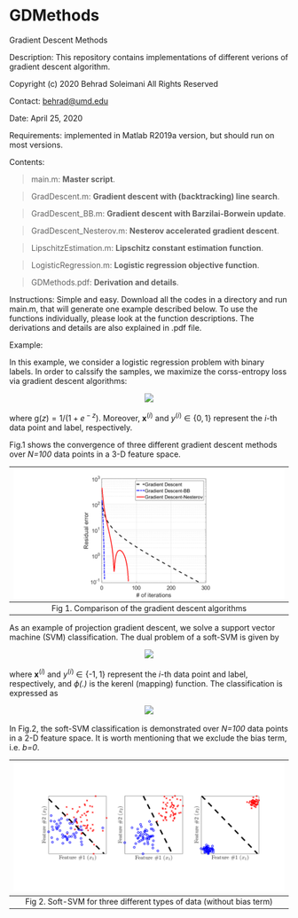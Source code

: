 # GDMethods
Gradient Descent Methods

Description: This repository contains implementations of different verions of gradient descent algorithm.

Copyright (c) 2020 Behrad Soleimani All Rights Reserved

Contact: behrad@umd.edu

Date: April 25, 2020

Requirements: implemented in Matlab R2019a version, but should run on most versions.

Contents: 
> main.m:       **Master script**. 

> GradDescent.m:       **Gradient descent with (backtracking) line search**.

> GradDescent_BB.m:  **Gradient descent with Barzilai-Borwein update**.

> GradDescent_Nesterov.m:  **Nesterov accelerated gradient descent**.

> LipschitzEstimation.m:  **Lipschitz constant estimation function**.

> LogisticRegression.m:  **Logistic regression objective function**.

> GDMethods.pdf: **Derivation and details**.

Instructions: Simple and easy. Download all the codes in a directory and run main.m, that will generate one example described below. To use the functions individually, please look at the function descriptions. The derivations and details are also explained in .pdf file.

Example:

In this example, we consider a logistic regression problem with binary labels. In order to calssify the samples, we maximize the corss-entropy loss via gradient descent algorithms:

<p align="center">
  <img src="https://user-images.githubusercontent.com/59627073/80921619-3df5cc00-8d45-11ea-9ae9-a354a4eb49e2.jpg">
</p>

where g(*z*) = 1/(1 + *e*<sup> − *z*</sup>). Moreover, **x**<sup>(*i*)</sup> and *y*<sup>(*i*)</sup> ∈ {0, 1} represent the *i*-th data point and label, respectively. 


Fig.1 shows the convergence of three different gradient descent methods over *N=100* data points in a 3-D feature space.

| ![](Figs/GD.png) | 
|:--:| 
| Fig 1. Comparison of the gradient descent algorithms|


As an example of projection gradient descent, we solve a support vector machine (SVM) classification. The dual problem of a soft-SVM is given by

<p align="center">
  <img src="https://user-images.githubusercontent.com/59627073/80931107-d318b500-8d85-11ea-8550-bbab1ececf77.jpg">
</p>

where **x**<sup>(*i*)</sup> and *y*<sup>(*i*)</sup> ∈ {-1, 1} represent the *i*-th data point and label, respectively, and *ϕ(.)* is the kerenl (mapping) function. The classification is expressed as

<p align="center">
  <img src="https://user-images.githubusercontent.com/59627073/80926450-61307380-8d65-11ea-9d3f-92e922e45765.jpg">
</p>

In Fig.2, the soft-SVM classification is demonstrated over *N=100* data points in a 2-D feature space. It is worth mentioning that we exclude the bias term, i.e. *b=0*.

| ![](Figs/SVM.png) | 
|:--:| 
| Fig 2. Soft-SVM for three different types of data (without bias term)|
